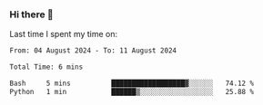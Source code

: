 ### Hi there 👋

<!--
**Grav1tum/Grav1tum** is a ✨ _special_ ✨ repository because its `README.md` (this file) appears on your GitHub profile.

Here are some ideas to get you started:

- 🔭 I’m currently working on ...
- 🌱 I’m currently learning ...
- 👯 I’m looking to collaborate on ...
- 🤔 I’m looking for help with ...
- 💬 Ask me about ...
- 📫 How to reach me: ...
- 😄 Pronouns: ...
- ⚡ Fun fact: ...
-->
Last time I spent my time on:
<!--START_SECTION:waka-->

```txt
From: 04 August 2024 - To: 11 August 2024

Total Time: 6 mins

Bash     5 mins          ██████████████████▓░░░░░░   74.12 %
Python   1 min           ██████▒░░░░░░░░░░░░░░░░░░   25.88 %
```

<!--END_SECTION:waka-->
